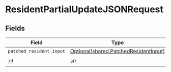 # ResidentPartialUpdateJSONRequest


## Fields

| Field                                                                                | Type                                                                                 | Required                                                                             | Description                                                                          |
| ------------------------------------------------------------------------------------ | ------------------------------------------------------------------------------------ | ------------------------------------------------------------------------------------ | ------------------------------------------------------------------------------------ |
| `patched_resident_input`                                                             | [Optional[shared.PatchedResidentInput]](../../models/shared/patchedresidentinput.md) | :heavy_minus_sign:                                                                   | N/A                                                                                  |
| `id`                                                                                 | *str*                                                                                | :heavy_check_mark:                                                                   | N/A                                                                                  |